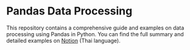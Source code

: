 # Pandas Data Processing 

This repository contains a comprehensive guide and examples on data processing using Pandas in Python.
You can find the full summary and detailed examples on [Notion](https://humane-math-026.notion.site/Pandas-Data-processing-1c6e86c18ff5805796e2c4a6b98db779) (Thai language). 

